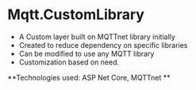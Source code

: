 # Mqtt.CustomLibrary
- A Custom layer built on MQTTnet library initially
- Created to reduce dependency on specific libraries
- Can be modified to use any MQTT library
- Customization based on need.

**Technologies used: ASP Net Core, MQTTnet **
